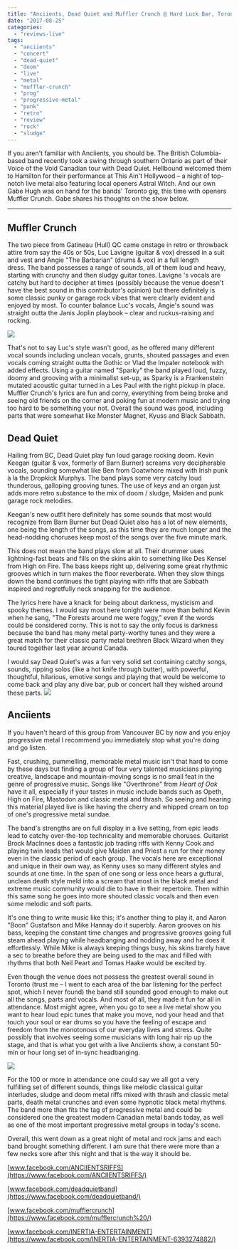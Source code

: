 ```yaml
---
title: "Anciients, Dead Quiet and Muffler Crunch @ Hard Luck Bar, Toronto, 18 August 2017"
date: "2017-08-25"
categories: 
  - "reviews-live"
tags: 
  - "anciients"
  - "concert"
  - "dead-quiet"
  - "doom"
  - "live"
  - "metal"
  - "muffler-crunch"
  - "prog"
  - "progressive-metal"
  - "punk"
  - "retro"
  - "review"
  - "rock"
  - "sludge"
---
```


If you aren't familiar with Anciients, you should be. The British Columbia-based band recently took a swing through southern Ontario as part of their Voice of the Void Canadian tour with Dead Quiet. Hellbound welcomed them to Hamilton for their performance at This Ain't Hollywood – a night of top-notch live metal also featuring local openers Astral Witch. And our own Gabe Hugh was on hand for the bands' Toronto gig, this time with openers Muffler Crunch. Gabe shares his thoughts on the show below.

* * *

## Muffler Crunch

The two piece from Gatineau (Hull) QC came onstage in retro or throwback attire from say the 40s or 50s, Luc Lavigne (guitar & vox) dressed in a suit and vest and Angie "The Barbarian" (drums & vox) in a full length dress. The band possesses a range of sounds, all of them loud and heavy, starting with crunchy and then sludgy guitar tones. Lavigne 's vocals are catchy but hard to decipher at times (possibly because the venue doesn't have the best sound in this contributor's opinion) but there definitely is some classic punky or garage rock vibes that were clearly evident and enjoyed by most. To counter balance Luc's vocals, Angie's sound was straight outta the Janis Joplin playbook – clear and ruckus-raising and rocking.

![](https://hellbound.ca/wp-content/uploads/2017/08/muffler-crunch-live.jpg)

That's not to say Luc's style wasn't good, as he offered many different vocal sounds including unclean vocals, grunts, shouted passages and even vocals coming straight outta the Gothic or Vlad the Impaler notebook with added effects. Using a guitar named "Sparky" the band played loud, fuzzy, doomy and grooving with a minimalist set-up, as Sparky is a Frankenstein mutated acoustic guitar turned in a Les Paul with the right pickup in place. Muffler Crunch's lyrics are fun and corny, everything from being broke and seeing old friends on the corner and poking fun at modern music and trying too hard to be something your not. Overall the sound was good, including parts that were somewhat like Monster Magnet, Kyuss and Black Sabbath.

## Dead Quiet

Hailing from BC, Dead Quiet play fun loud garage rocking doom. Kevin Keegan (guitar & vox, formerly of Barn Burner) screams very decipherable vocals, sounding somewhat like Ben from Goatwhore mixed with Irish punk à la the Dropkick Murphys. The band plays some very catchy loud thunderous, galloping grooving tunes. The use of keys and an organ just adds more retro substance to the mix of doom / sludge, Maiden and punk garage rock melodies.

Keegan's new outfit here definitely has some sounds that most would recognize from Barn Burner but Dead Quiet also has a lot of new elements, one being the length of the songs, as this time they are much longer and the head-nodding choruses keep most of the songs over the five minute mark.

This does not mean the band plays slow at all. Their drummer uses lightning-fast beats and fills on the skins akin to something like Des Kensel from High on Fire. The bass keeps right up, delivering some great rhythmic grooves which in turn makes the floor reverberate. When they slow things down the band continues the tight playing with riffs that are Sabbath inspired and regretfully neck snapping for the audience.

The lyrics here have a knack for being about darkness, mysticism and spooky themes. I would say most here tonight were more than behind Kevin when he sang, "The Forests around me were foggy," even if the words could be considered corny. This is not to say the only focus is darkness because the band has many metal party-worthy tunes and they were a great match for their classic party metal brethren Black Wizard when they toured together last year around Canada.

I would say Dead Quiet's was a fun very solid set containing catchy songs, sounds, ripping solos (like a hot knife through butter), with powerful, thoughtful, hilarious, emotive songs and playing that would be welcome to come back and play any dive bar, pub or concert hall they wished around these parts. ![](https://hellbound.ca/wp-content/uploads/2017/08/anciients-merch-guy-gabe.jpg)

## Anciients

If you haven't heard of this group from Vancouver BC by now and you enjoy progressive metal I recommend you immediately stop what you're doing and go listen.

Fast, crushing, pummelling, memorable metal music isn't that hard to come by these days but finding a group of four very talented musicians playing creative, landscape and mountain-moving songs is no small feat in the genre of progressive music. Songs like "Overthrone" from _Heart of Oak_ have it all, especially if your tastes in music include bands such as Opeth, High on Fire, Mastodon and classic metal and thrash. So seeing and hearing this material played live is like having the cherry and whipped cream on top of one's progressive metal sundae.

The band's strengths are on full display in a live setting, from epic leads lead to catchy over-the-top technicality and memorable choruses. Guitarist Brock MacInnes does a fantastic job trading riffs with Kenny Cook and playing twin leads that would give Maiden and Priest a run for their money even in the classic period of each group. The vocals here are exceptional and unique in their own way, as Kenny uses so many different styles and sounds at one time. In the span of one song or less once hears a guttural, unclean death style meld into a scream that most in the black metal and extreme music community would die to have in their repertoire. Then within this same song he goes into more shouted classic vocals and then even some melodic and soft parts.

It's one thing to write music like this; it's another thing to play it, and Aaron "Boon" Gustafson and Mike Hannay do it superbly. Aaron grooves on his bass, keeping the constant time changes and progressive grooves going full steam ahead playing while headbanging and nodding away and he does it effortlessly. While Mike is always keeping things busy, his skins barely have a sec to breathe before they are being used to the max and filled with rhythms that both Neil Peart and Tomas Haake would be excited by.

Even though the venue does not possess the greatest overall sound in Toronto (trust me – I went to each area of the bar listening for the perfect spot, which I never found) the band still sounded good enough to make out all the songs, parts and vocals. And most of all, they made it fun for all in attendance. Most might agree, when you go to see a live metal show you want to hear loud epic tunes that make you move, nod your head and that touch your soul or ear drums so you have the feeling of escape and freedom from the monotonous of our everyday lives and stress. Quite possibly that involves seeing some musicians with long hair rip up the stage, and that is what you get with a live Anciients show, a constant 50-min or hour long set of in-sync headbanging.

![](https://hellbound.ca/wp-content/uploads/2017/08/anciients-headbang.jpg)

For the 100 or more in attendance one could say we all got a very fulfilling set of different sounds, things like melodic classical guitar interludes, sludge and doom metal riffs mixed with thrash and classic metal parts, death metal crunches and even some hypnotic black metal rhythms. The band more than fits the tag of progressive metal and could be considered one the greatest modern Canadian metal bands today, as well as one of the most important progressive metal groups in today's scene.

Overall, this went down as a great night of metal and rock jams and each band brought something different. I am sure that there were more than a few necks sore after this night and that is the way it should be.

[www.facebook.com/ANCIIENTSRIFFS](https://www.facebook.com/ANCIIENTSRIFFS/)

[www.facebook.com/deadquietband](https://www.facebook.com/deadquietband/)

[www.facebook.com/mufflercrunch](https://www.facebook.com/mufflercrunch%20/)

[www.facebook.com/INERTIA-ENTERTAINMENT](https://www.facebook.com/INERTIA-ENTERTAINMENT-6393274882/)
